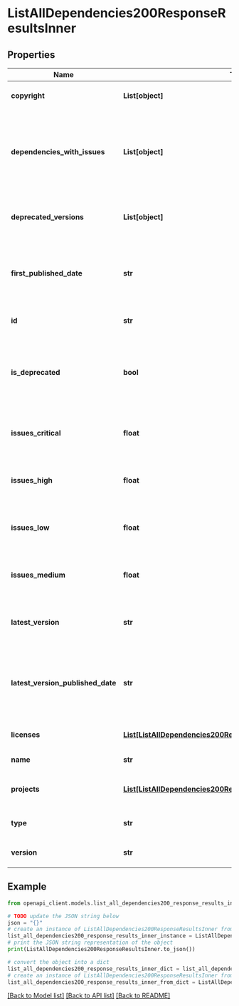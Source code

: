 # ListAllDependencies200ResponseResultsInner


## Properties

Name | Type | Description | Notes
------------ | ------------- | ------------- | -------------
**copyright** | **List[object]** | The copyright notices for the package | [optional] 
**dependencies_with_issues** | **List[object]** | The identifiers of dependencies with issues that are depended upon as a result of this dependency | [optional] 
**deprecated_versions** | **List[object]** | The numbers for those versions that are marked as deprecated | [optional] 
**first_published_date** | **str** | The timestamp for when the specified package was first published. | [optional] 
**id** | **str** | The identifier of the package | 
**is_deprecated** | **bool** | True if the latest version of the package is marked as deprecated; False otherwise. | [optional] 
**issues_critical** | **float** | The number of critical severity issues in this dependency | [optional] 
**issues_high** | **float** | The number of high severity issues in this dependency | [optional] 
**issues_low** | **float** | The number of low severity issues in this dependency | [optional] 
**issues_medium** | **float** | The number of medium severity issues in this dependency | [optional] 
**latest_version** | **str** | The latest version available for the specified package | [optional] 
**latest_version_published_date** | **str** | The timestamp for when the latest version of the specified package was published. | [optional] 
**licenses** | [**List[ListAllDependencies200ResponseResultsInnerLicensesInner]**](ListAllDependencies200ResponseResultsInnerLicensesInner.md) | The licenses of the dependency | 
**name** | **str** | The name of the package | 
**projects** | [**List[ListAllDependencies200ResponseResultsInnerProjectsInner]**](ListAllDependencies200ResponseResultsInnerProjectsInner.md) | The projects which depend on the dependency | 
**type** | **str** | The package type of the dependency | 
**version** | **str** | The version of the package | 

## Example

```python
from openapi_client.models.list_all_dependencies200_response_results_inner import ListAllDependencies200ResponseResultsInner

# TODO update the JSON string below
json = "{}"
# create an instance of ListAllDependencies200ResponseResultsInner from a JSON string
list_all_dependencies200_response_results_inner_instance = ListAllDependencies200ResponseResultsInner.from_json(json)
# print the JSON string representation of the object
print(ListAllDependencies200ResponseResultsInner.to_json())

# convert the object into a dict
list_all_dependencies200_response_results_inner_dict = list_all_dependencies200_response_results_inner_instance.to_dict()
# create an instance of ListAllDependencies200ResponseResultsInner from a dict
list_all_dependencies200_response_results_inner_from_dict = ListAllDependencies200ResponseResultsInner.from_dict(list_all_dependencies200_response_results_inner_dict)
```
[[Back to Model list]](../README.md#documentation-for-models) [[Back to API list]](../README.md#documentation-for-api-endpoints) [[Back to README]](../README.md)


